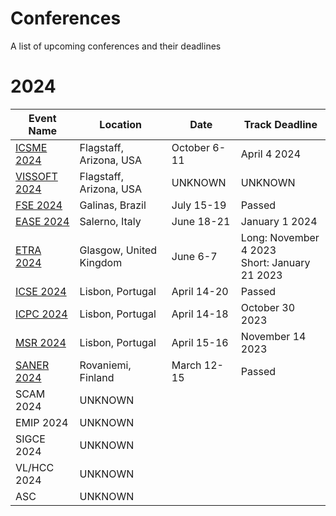 # Conferences
A list of upcoming conferences and their deadlines

# 2024
<table>
  <thead>
    <tr>
      <th>Event Name</th>
      <th>Location</th>
      <th>Date</th>
      <th>Track Deadline</th>
    </tr>
  </thead>
  <tbody></tbody>
    <tr>
      <td><a href="https://conf.researchr.org/home/icsme-2024">ICSME 2024</a></td>
      <td>Flagstaff, Arizona, USA</td>
      <td>October 6-11</td>
      <td>April 4 2024</td>
    </tr>
    <tr>
      <td><a href="https://vissoft.info/">VISSOFT 2024</a></td>
      <td>Flagstaff, Arizona, USA</td>
      <td>UNKNOWN</td>
      <td>UNKNOWN</td>
    </tr>
    <tr>
      <td><a href="https://2024.esec-fse.org/">FSE 2024</a></td>
      <td>Galinas, Brazil</td>
      <td>July 15-19</td>
      <td>Passed</td>
    </tr>
    <tr>
      <td><a href="https://conf.researchr.org/home/ease-2024">EASE 2024</a></td>
      <td>Salerno, Italy</td>
      <td>June 18-21</td>
      <td>January 1 2024</td>
    </tr>
    <tr>
      <td><a href="https://etra.acm.org/2024/cfp.html">ETRA 2024</a></td>
      <td>Glasgow, United Kingdom</td>
      <td>June 6-7</td>
      <td>Long: November 4 2023<br/>Short: January 21 2023</td>
    </tr>
    <tr>
      <td><a href="https://conf.researchr.org/home/icse-2024">ICSE 2024</a></td>
      <td>Lisbon, Portugal</td>
      <td>April 14-20</td>
      <td>Passed</td>
    </tr>
    <tr>
      <td><a href="https://conf.researchr.org/home/icpc-2024">ICPC 2024</a></td>
      <td>Lisbon, Portugal</td>
      <td>April 14-18</td>
      <td>October 30 2023</td>
    </tr>
    <tr>
      <td><a href="https://2024.msrconf.org/">MSR 2024</a></td>
      <td>Lisbon, Portugal</td>
      <td>April 15-16</td>
      <td>November 14 2023</td>
    </tr>
    <tr>
      <td><a href="https://conf.researchr.org/home/saner-2024">SANER 2024</a></td>
      <td>Rovaniemi, Finland</td>
      <td>March 12-15</td>
      <td>Passed</td>
    </tr>
    <tr>
      <td>SCAM 2024</td>
      <td>UNKNOWN</td>
      <td> </td>
      <td> </td>
    </tr>
    <tr>
      <td>EMIP 2024</td>
      <td>UNKNOWN</td>
      <td> </td>
      <td> </td>
    </tr>
    <tr>
      <td>SIGCE 2024</td>
      <td>UNKNOWN</td>
      <td> </td>
      <td> </td>
    </tr>
    <tr>
      <td>VL/HCC 2024</td>
      <td>UNKNOWN</td>
      <td> </td>
      <td> </td>
    </tr>
    <tr>
      <td>ASC</td>
      <td>UNKNOWN</td>
      <td> </td>
      <td> </td>
    </tr>
  </tbody>
</table>
